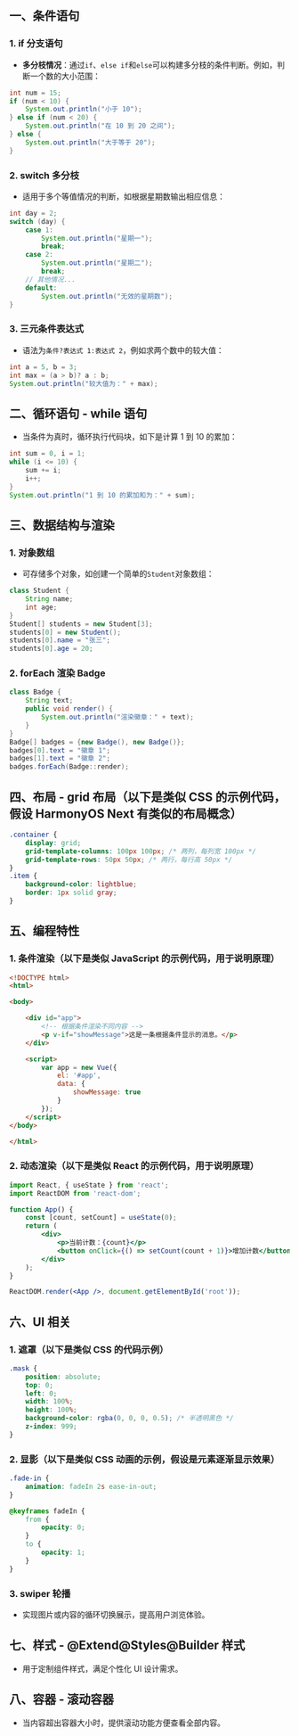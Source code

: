 ## 一、条件语句

### 1. if 分支语句

- **多分枝情况**：通过`if`、`else if`和`else`可以构建多分枝的条件判断。例如，判断一个数的大小范围：

```java
int num = 15;
if (num < 10) {
    System.out.println("小于 10");
} else if (num < 20) {
    System.out.println("在 10 到 20 之间");
} else {
    System.out.println("大于等于 20");
}
```

### 2. switch 多分枝

- 适用于多个等值情况的判断，如根据星期数输出相应信息：

```java
int day = 2;
switch (day) {
    case 1:
        System.out.println("星期一");
        break;
    case 2:
        System.out.println("星期二");
        break;
    // 其他情况...
    default:
        System.out.println("无效的星期数");
}
```

### 3. 三元条件表达式

- 语法为`条件?表达式 1:表达式 2`，例如求两个数中的较大值：

```java
int a = 5, b = 3;
int max = (a > b)? a : b;
System.out.println("较大值为：" + max);
```

## 二、循环语句 - while 语句

- 当条件为真时，循环执行代码块，如下是计算 1 到 10 的累加：

```java
int sum = 0, i = 1;
while (i <= 10) {
    sum += i;
    i++;
}
System.out.println("1 到 10 的累加和为：" + sum);
```

## 三、数据结构与渲染

### 1. 对象数组

- 可存储多个对象，如创建一个简单的`Student`对象数组：

```java
class Student {
    String name;
    int age;
}
Student[] students = new Student[3];
students[0] = new Student();
students[0].name = "张三";
students[0].age = 20;
```

### 2. forEach 渲染 Badge

```java
class Badge {
    String text;
    public void render() {
        System.out.println("渲染徽章：" + text);
    }
}
Badge[] badges = {new Badge(), new Badge()};
badges[0].text = "徽章 1";
badges[1].text = "徽章 2";
badges.forEach(Badge::render);
```

## 四、布局 - grid 布局（以下是类似 CSS 的示例代码，假设 HarmonyOS Next 有类似的布局概念）

```css
.container {
    display: grid;
    grid-template-columns: 100px 100px; /* 两列，每列宽 100px */
    grid-template-rows: 50px 50px; /* 两行，每行高 50px */
}
.item {
    background-color: lightblue;
    border: 1px solid gray;
}
```

## 五、编程特性

### 1. 条件渲染（以下是类似 JavaScript 的示例代码，用于说明原理）

```html
<!DOCTYPE html>
<html>

<body>

    <div id="app">
        <!-- 根据条件渲染不同内容 -->
        <p v-if="showMessage">这是一条根据条件显示的消息。</p>
    </div>

    <script>
        var app = new Vue({
            el: '#app',
            data: {
                showMessage: true
            }
        });
    </script>
</body>

</html>
```

### 2. 动态渲染（以下是类似 React 的示例代码，用于说明原理）

```jsx
import React, { useState } from 'react';
import ReactDOM from 'react-dom';

function App() {
    const [count, setCount] = useState(0);
    return (
        <div>
            <p>当前计数：{count}</p>
            <button onClick={() => setCount(count + 1)}>增加计数</button>
        </div>
    );
}

ReactDOM.render(<App />, document.getElementById('root'));
```

## 六、UI 相关

### 1. 遮罩（以下是类似 CSS 的代码示例）

```css
.mask {
    position: absolute;
    top: 0;
    left: 0;
    width: 100%;
    height: 100%;
    background-color: rgba(0, 0, 0, 0.5); /* 半透明黑色 */
    z-index: 999;
}
```

### 2. 显影（以下是类似 CSS 动画的示例，假设是元素逐渐显示效果）

```css
.fade-in {
    animation: fadeIn 2s ease-in-out;
}

@keyframes fadeIn {
    from {
        opacity: 0;
    }
    to {
        opacity: 1;
    }
}
```

### 3. swiper 轮播

- 实现图片或内容的循环切换展示，提高用户浏览体验。

## 七、样式 - @Extend@Styles@Builder 样式



- 用于定制组件样式，满足个性化 UI 设计需求。

## 八、容器 - 滚动容器



- 当内容超出容器大小时，提供滚动功能方便查看全部内容。